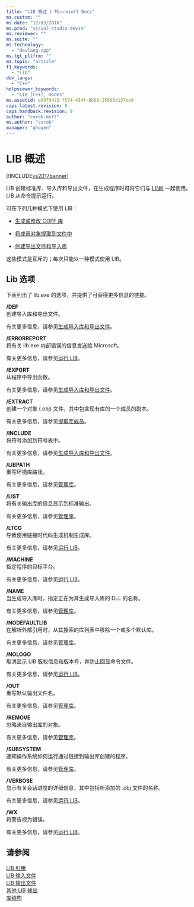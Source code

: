 ```yaml
---
title: "LIB 概述 | Microsoft Docs"
ms.custom: ""
ms.date: "12/03/2016"
ms.prod: "visual-studio-dev14"
ms.reviewer: ""
ms.suite: ""
ms.technology: 
  - "devlang-cpp"
ms.tgt_pltfrm: ""
ms.topic: "article"
f1_keywords: 
  - "Lib"
dev_langs: 
  - "C++"
helpviewer_keywords: 
  - "LIB [C++], modes"
ms.assetid: e997d423-f574-434f-8b56-25585d137ee0
caps.latest.revision: 9
caps.handback.revision: 9
author: "corob-msft"
ms.author: "corob"
manager: "ghogen"
---
```

# LIB 概述
[!INCLUDE[vs2017banner](../../assembler/inline/includes/vs2017banner.md)]

LIB 创建标准库、导入库和导出文件，在生成程序时可将它们与 [LINK](../../build/reference/linker-options.md) 一起使用。  LIB 从命令提示运行。  
  
 可在下列几种模式下使用 LIB：  
  
-   [生成或修改 COFF 库](../../build/reference/managing-a-library.md)  
  
-   [将成员对象提取到文件中](../../build/reference/extracting-a-library-member.md)  
  
-   [创建导出文件和导入库](../../build/reference/working-with-import-libraries-and-export-files.md)  
  
 这些模式是互斥的；每次只能以一种模式使用 LIB。  
  
## Lib 选项  
 下表列出了 lib.exe 的选项，并提供了可获得更多信息的链接。  
  
 **\/DEF**  
 创建导入库和导出文件。  
  
 有关更多信息，请参见[生成导入库和导出文件](../../build/reference/building-an-import-library-and-export-file.md)。  
  
 **\/ERRORREPORT**  
 将有关 lib.exe 内部错误的信息发送给 Microsoft。  
  
 有关更多信息，请参见[运行 LIB](../../build/reference/running-lib.md)。  
  
 **\/EXPORT**  
 从程序中导出函数。  
  
 有关更多信息，请参见[生成导入库和导出文件](../../build/reference/building-an-import-library-and-export-file.md)。  
  
 **\/EXTRACT**  
 创建一个对象 \(.obj\) 文件，其中包含现有库的一个成员的副本。  
  
 有关更多信息，请参见[提取库成员](../../build/reference/extracting-a-library-member.md)。  
  
 **\/INCLUDE**  
 将符号添加到符号表中。  
  
 有关更多信息，请参见[生成导入库和导出文件](../../build/reference/building-an-import-library-and-export-file.md)。  
  
 **\/LIBPATH**  
 重写环境库路径。  
  
 有关更多信息，请参见[管理库](../../build/reference/managing-a-library.md)。  
  
 **\/LIST**  
 将有关输出库的信息显示到标准输出。  
  
 有关更多信息，请参见[管理库](../../build/reference/managing-a-library.md)。  
  
 **\/LTCG**  
 导致使用链接时代码生成机制生成库。  
  
 有关更多信息，请参见[运行 LIB](../../build/reference/running-lib.md)。  
  
 **\/MACHINE**  
 指定程序的目标平台。  
  
 有关更多信息，请参见[运行 LIB](../../build/reference/running-lib.md)。  
  
 **\/NAME**  
 当生成导入库时，指定正在为其生成导入库的 DLL 的名称。  
  
 有关更多信息，请参见[管理库](../../build/reference/managing-a-library.md)。  
  
 **\/NODEFAULTLIB**  
 在解析外部引用时，从其搜索的库列表中移除一个或多个默认库。  
  
 有关更多信息，请参见[管理库](../../build/reference/managing-a-library.md)。  
  
 **\/NOLOGO**  
 取消显示 LIB 版权信息和版本号，并防止回显命令文件。  
  
 有关更多信息，请参见[运行 LIB](../../build/reference/running-lib.md)。  
  
 **\/OUT**  
 重写默认输出文件名。  
  
 有关更多信息，请参见[管理库](../../build/reference/managing-a-library.md)。  
  
 **\/REMOVE**  
 忽略来自输出库的对象。  
  
 有关更多信息，请参见[管理库](../../build/reference/managing-a-library.md)。  
  
 **\/SUBSYSTEM**  
 通知操作系统如何运行通过链接到输出库创建的程序。  
  
 有关更多信息，请参见[管理库](../../build/reference/managing-a-library.md)。  
  
 **\/VERBOSE**  
 显示有关会话进度的详细信息，其中包括所添加的 .obj 文件的名称。  
  
 有关更多信息，请参见[运行 LIB](../../build/reference/running-lib.md)。  
  
 **\/WX**  
 将警告视为错误。  
  
 有关更多信息，请参见[运行 LIB](../../build/reference/running-lib.md)。  
  
## 请参阅  
 [LIB 引用](../../build/reference/lib-reference.md)   
 [LIB 输入文件](../../build/reference/lib-input-files.md)   
 [LIB 输出文件](../../build/reference/lib-output-files.md)   
 [其他 LIB 输出](../../build/reference/other-lib-output.md)   
 [库结构](../../build/reference/structure-of-a-library.md)